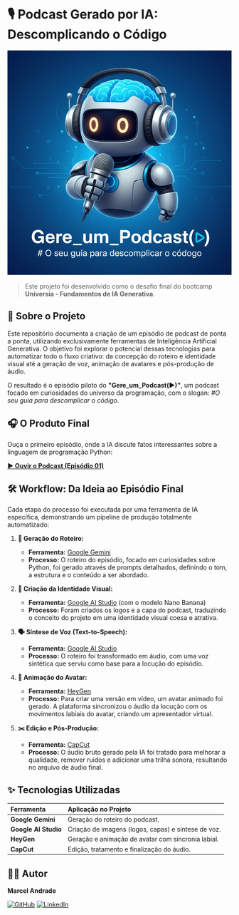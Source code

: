 # 🎙️ Podcast Gerado por IA: Descomplicando o Código

![Capa Projeto](<LOGOS/Generated Image October 09, 2025 - 3_24PM.png>)

> Este projeto foi desenvolvido como o desafio final do bootcamp **Universia - Fundamentos de IA Generativa**.

## 🚀 Sobre o Projeto

Este repositório documenta a criação de um episódio de podcast de ponta a ponta, utilizando exclusivamente ferramentas de Inteligência Artificial Generativa. O objetivo foi explorar o potencial dessas tecnologias para automatizar todo o fluxo criativo: da concepção do roteiro e identidade visual até a geração de voz, animação de avatares e pós-produção de áudio.

O resultado é o episódio piloto do **"Gere_um_Podcast(►)"**, um podcast focado em curiosidades do universo da programação, com o slogan: *#O seu guia para descomplicar o código*.

## 🎧 O Produto Final

Ouça o primeiro episódio, onde a IA discute fatos interessantes sobre a linguagem de programação Python:

**[▶️ Ouvir o Podcast (Episódio 01)](https://github.com/andradmarcel/podcast_ia/blob/main/Audio/podcast_audio_editado.MP3)**

## 🛠️ Workflow: Da Ideia ao Episódio Final

Cada etapa do processo foi executada por uma ferramenta de IA específica, demonstrando um pipeline de produção totalmente automatizado:

1.  **🧠 Geração do Roteiro:**
    * **Ferramenta:** [Google Gemini](https://gemini.google.com/)
    * **Processo:** O roteiro do episódio, focado em curiosidades sobre Python, foi gerado através de prompts detalhados, definindo o tom, a estrutura e o conteúdo a ser abordado.

2.  **🎨 Criação da Identidade Visual:**
    * **Ferramenta:** [Google AI Studio](https://aistudio.google.com/) (com o modelo Nano Banana)
    * **Processo:** Foram criados os logos e a capa do podcast, traduzindo o conceito do projeto em uma identidade visual coesa e atrativa.

3.  **🗣️ Síntese de Voz (Text-to-Speech):**
    * **Ferramenta:** [Google AI Studio](https://aistudio.google.com/)
    * **Processo:** O roteiro foi transformado em áudio, com uma voz sintética que serviu como base para a locução do episódio.

4.  **🤖 Animação do Avatar:**
    * **Ferramenta:** [HeyGen](https://app.heygen.com/)
    * **Processo:** Para criar uma versão em vídeo, um avatar animado foi gerado. A plataforma sincronizou o áudio da locução com os movimentos labiais do avatar, criando um apresentador virtual.

5.  **✂️ Edição e Pós-Produção:**
    * **Ferramenta:** [CapCut](https://www.capcut.com/pt-br/)
    * **Processo:** O áudio bruto gerado pela IA foi tratado para melhorar a qualidade, remover ruídos e adicionar uma trilha sonora, resultando no arquivo de áudio final.

## ✨ Tecnologias Utilizadas

| Ferramenta | Aplicação no Projeto |
| :--- | :--- |
| **Google Gemini** | Geração do roteiro do podcast. |
| **Google AI Studio** | Criação de imagens (logos, capas) e síntese de voz. |
| **HeyGen** | Geração e animação de avatar com sincronia labial. |
| **CapCut** | Edição, tratamento e finalização do áudio. |

## 👨‍💻 Autor

**Marcel Andrade**

[![GitHub](https://img.shields.io/badge/GitHub-100000?style=for-the-badge&logo=github&logoColor=white)](https://github.com/andradmarcel)
[![LinkedIn](https://img.shields.io/badge/LinkedIn-0077B5?style=for-the-badge&logo=linkedin&logoColor=white)](https://www.linkedin.com/in/andradmarcel/)